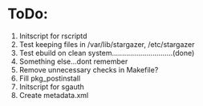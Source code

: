 # ToDo:
1. Initscript for rscriptd
2. Test keeping files in /var/lib/stargazer, /etc/stargazer
3. Test ebuild on clean system..............................(done)
4. Something else...dont remember
5. Remove unnecessary checks in Makefile?
6. Fill pkg_postinstall
7. Initscript for sgauth
8. Create metadata.xml